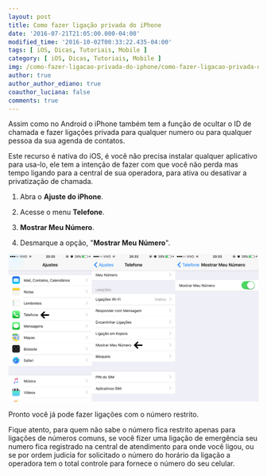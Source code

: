 ```yaml
---
layout: post
title: Como fazer ligação privada do iPhone
date: '2016-07-21T21:05:00.000-04:00'
modified_time: '2016-10-02T00:33:22.435-04:00'
tags: [ iOS, Dicas, Tutoriais, Mobile ]
category: [ iOS, Dicas, Tutoriais, Mobile ]
img: /como-fazer-ligacao-privada-do-iphone/como-fazer-ligacao-privada-do-iphone.jpg
author: true
author_author_ediano: true
coauthor_luciana: false
comments: true
---
```


Assim como no Android o iPhone também tem a função de ocultar o ID de chamada e fazer ligações privada para qualquer numero ou para qualquer pessoa da sua agenda de contatos.

Este recurso é nativa do iOS, é você não precisa instalar qualquer aplicativo para usa-lo, ele tem a intenção de fazer com que você não perda mas tempo ligando para a central de sua operadora, para ativa ou desativar a privatização de chamada.

1. Abra o **Ajuste do iPhone**.

2. Acesse o menu **Telefone**.

3. **Mostrar Meu Número**.

4. Desmarque a opção, "**Mostrar Meu Número**".

![Ajuste de ligação do Iphone](/img/post/como-fazer-ligacao-privada-do-iphone/ligacao-iphone.png)

Pronto você já pode fazer ligações com o número restrito.

Fique atento, para quem não sabe o número fica restrito apenas para ligações de números comuns, se você fizer uma ligação de emergência seu numero fica registrado na central de atendimento para onde você ligou, ou se por ordem judicia for solicitado o número do horário da ligação a operadora tem o total controle para fornece o número do seu celular.